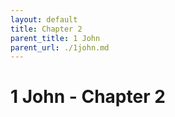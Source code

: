 ```yaml
---
layout: default
title: Chapter 2
parent_title: 1 John
parent_url: ./1john.md
---
```


# 1 John - Chapter 2

